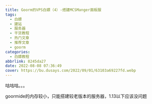 ```yaml
---
title: Goorm的VPS白嫖（4）-搭建MCSManger面板服
tags:
  - 白嫖
  - 建站
  - 服务器
  - 干货教程
  - 热门文章
  - 推荐文章
  - goorm
categories:
  - 白嫖教程
abbrlink: 8245da27
date: 2022-08-08 07:36:49
cover: https://bu.dusays.com/2022/09/01/63103a69227fd.webp
---
```

咕咕咕。。。

goormide的内存较小，只能搭建较老版本的服务器，1.13以下应该没问题
